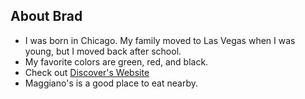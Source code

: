 ## About Brad

- I was born in Chicago. My family moved to Las Vegas when I was young, but I moved back after school.
- My favorite colors are green, red, and black.
- Check out [Discover's Website](https://www.discover.com)
- Maggiano's is a good place to eat nearby.
